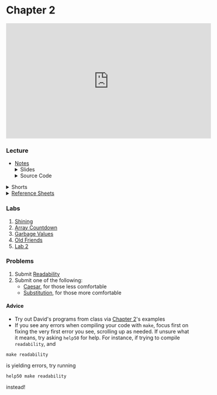 # Chapter 2

<iframe width="560" height="315" src="https://www.youtube.com/embed/tI_tIZFyKBw" title="YouTube video player" frameborder="0" allow="accelerometer; autoplay; clipboard-write; encrypted-media; gyroscope; picture-in-picture" allowfullscreen></iframe>


### Lecture  
<ul>
  <li><a href="https://cs50.harvard.edu/ap/2022/curriculum/x/notes/2/">Notes</a></li>
  <details><summary>Slides</summary>
  <ul>
    <li><a href="https://docs.google.com/presentation/d/1oebR4o4bfHe-4j1jRhv3VS9uk1NqJ___VUhKygI6_JU/edit?usp=sharing">Google Slides</a></li>
    <li><a href="https://cdn.cs50.net/2020/fall/lectures/2/lecture2.pdf">PDF</a></li>
  </ul>
  </details>
  <details><summary>Source Code</summary>
  <ul>
    <li><a href="https://cdn.cs50.net/2020/fall/lectures/2/src2/">Index</a></li>
    <li><a href="https://cdn.cs50.net/2020/fall/lectures/2/src2.pdf">PDF</a></li>
    <li><a href="https://cdn.cs50.net/2020/fall/lectures/2/src2.zip">Zip</a></li>
  </ul>
  </details>
</ul>   

<details>  
  <summary>Shorts</summary>
  <ol>
    <li><a href="https://www.youtube.com/embed/b7-0sb-DV84">Functions</a></li>
    <li><a href="https://www.youtube.com/embed/GiFbdVGjF9I">Variables and Scope</a></li>
    <li><a href="https://www.youtube.com/embed/mISkNAfWl8k">Arrays</a></li>
    <li><a href="https://www.youtube.com/embed/AI6Ccfno6Pk">Command Line Arguments</a></li>
       </ol>
</details>

<details>  
  <summary><a href="\apcsp\assets\pdfs\ch2_ref_sheets.pdf">Reference Sheets</a></summary>
  <ul>
    <li><a href="\apcsp\assets\pdfs\compiling.pdf">Compiling</a></li>
    <li><a href="\apcsp\assets\pdfs\bugs_and_debugging.pdf">Bugs and Debugging</a></li>
    <li><a href="\apcsp\assets\pdfs\arrays_and_strings.pdf">Arrays and Strings</a></li>
    <li><a href="\apcsp\assets\pdfs\command-line_interaction.pdf">Command-Line Interaction</a></li>
    <li><a href="\apcsp\assets\pdfs\typecasting.pdf">Typecasting</a></li>
    <li><a href="\apcsp\assets\pdfs\exit_codes.pdf">Exit Codes</a></li>
  </ul>
</details>

### Labs
1. [Shining](https://lab.cs50.io/candib80/cs50labs/c/shining/)
2. [Array Countdown](https://lab.cs50.io/candib80/cs50labs/c/arrayCountdown/)
3. [Garbage Values](https://lab.cs50.io/candib80/cs50labs/c/garbage/")
4. [Old Friends](https://lab.cs50.io/candib80/cs50labs/c/oldFriends/)
5. [Lab 2](https://cs50.harvard.edu/ap/2022/curriculum/x/labs/2/)


### Problems
<ol>
  <li>Submit <a href="https://cs50.harvard.edu/ap/2022/curriculum/x/psets/2/readability/">Readability</a></li>
  <li>Submit one of the following:
    <ul>
      <li><a href="https://cs50.harvard.edu/ap/2022/curriculum/x/psets/2/caesar/">Caesar</a>, for those less comfortable</li>
      <li><a href="https://cs50.harvard.edu/ap/2022/curriculum/x/psets/2/substitution/">Substitution</a>, for those more comfortable</li>
    </ul>
  </li>
</ol>

#### Advice
- Try out David's programs from class via [Chapter 2](https://cdn.cs50.net/2020/fall/lectures/2/src2.pdf)'s examples
- If you see any errors when compiling your code with `make`, focus first on fixing the very first error you see, scrolling up as needed. If unsure what it means, try asking `help50` for help. For instance, if trying to compile `readability`, and

```
make readability 
```

is yielding errors, try running

```
help50 make readability
```

instead!
